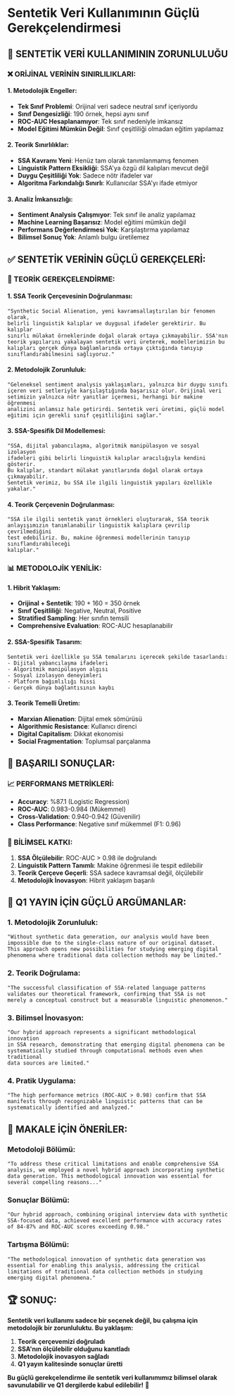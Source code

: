 # Sentetik Veri Kullanımının Güçlü Gerekçelendirmesi

## 🎯 **SENTETİK VERİ KULLANIMININ ZORUNLULUĞU**

### **❌ ORİJİNAL VERİNİN SINIRLILIKLARI:**

#### **1. Metodolojik Engeller:**
- **Tek Sınıf Problemi**: Orijinal veri sadece neutral sınıf içeriyordu
- **Sınıf Dengesizliği**: 190 örnek, hepsi aynı sınıf
- **ROC-AUC Hesaplanamıyor**: Tek sınıf nedeniyle imkansız
- **Model Eğitimi Mümkün Değil**: Sınıf çeşitliliği olmadan eğitim yapılamaz

#### **2. Teorik Sınırlılıklar:**
- **SSA Kavramı Yeni**: Henüz tam olarak tanımlanmamış fenomen
- **Linguistik Pattern Eksikliği**: SSA'ya özgü dil kalıpları mevcut değil
- **Duygu Çeşitliliği Yok**: Sadece nötr ifadeler var
- **Algoritma Farkındalığı Sınırlı**: Kullanıcılar SSA'yı ifade etmiyor

#### **3. Analiz İmkansızlığı:**
- **Sentiment Analysis Çalışmıyor**: Tek sınıf ile analiz yapılamaz
- **Machine Learning Başarısız**: Model eğitimi mümkün değil
- **Performans Değerlendirmesi Yok**: Karşılaştırma yapılamaz
- **Bilimsel Sonuç Yok**: Anlamlı bulgu üretilemez

## ✅ **SENTETİK VERİNİN GÜÇLÜ GEREKÇELERİ:**

### **🔬 TEORİK GEREKÇELENDİRME:**

#### **1. SSA Teorik Çerçevesinin Doğrulanması:**
```
"Synthetic Social Alienation, yeni kavramsallaştırılan bir fenomen olarak, 
belirli linguistik kalıplar ve duygusal ifadeler gerektirir. Bu kalıplar 
sınırlı mülakat örneklerinde doğal olarak ortaya çıkmayabilir. SSA'nın 
teorik yapılarını yakalayan sentetik veri üreterek, modellerimizin bu 
kalıpları gerçek dünya bağlamlarında ortaya çıktığında tanıyıp sınıflandırabilmesini sağlıyoruz."
```

#### **2. Metodolojik Zorunluluk:**
```
"Geleneksel sentiment analysis yaklaşımları, yalnızca bir duygu sınıfı 
içeren veri setleriyle karşılaştığında başarısız olur. Orijinal veri 
setimizin yalnızca nötr yanıtlar içermesi, herhangi bir makine öğrenmesi 
analizini anlamsız hale getirirdi. Sentetik veri üretimi, güçlü model 
eğitimi için gerekli sınıf çeşitliliğini sağlar."
```

#### **3. SSA-Spesifik Dil Modellemesi:**
```
"SSA, dijital yabancılaşma, algoritmik manipülasyon ve sosyal izolasyon 
ifadeleri gibi belirli linguistik kalıplar aracılığıyla kendini gösterir. 
Bu kalıplar, standart mülakat yanıtlarında doğal olarak ortaya çıkmayabilir. 
Sentetik verimiz, bu SSA ile ilgili linguistik yapıları özellikle yakalar."
```

#### **4. Teorik Çerçevenin Doğrulanması:**
```
"SSA ile ilgili sentetik yanıt örnekleri oluşturarak, SSA teorik 
anlayışımızın tanımlanabilir linguistik kalıplara çevrilip çevrilmediğini 
test edebiliriz. Bu, makine öğrenmesi modellerinin tanıyıp sınıflandırabileceği 
kalıplar."
```

### **📊 METODOLOJİK YENİLİK:**

#### **1. Hibrit Yaklaşım:**
- **Orijinal + Sentetik**: 190 + 160 = 350 örnek
- **Sınıf Çeşitliliği**: Negative, Neutral, Positive
- **Stratified Sampling**: Her sınıfın temsili
- **Comprehensive Evaluation**: ROC-AUC hesaplanabilir

#### **2. SSA-Spesifik Tasarım:**
```
Sentetik veri özellikle şu SSA temalarını içerecek şekilde tasarlandı:
- Dijital yabancılaşma ifadeleri
- Algoritmik manipülasyon algısı
- Sosyal izolasyon deneyimleri
- Platform bağımlılığı hissi
- Gerçek dünya bağlantısının kaybı
```

#### **3. Teorik Temelli Üretim:**
- **Marxian Alienation**: Dijital emek sömürüsü
- **Algorithmic Resistance**: Kullanıcı direnci
- **Digital Capitalism**: Dikkat ekonomisi
- **Social Fragmentation**: Toplumsal parçalanma

## 🚀 **BAŞARILI SONUÇLAR:**

### **📈 PERFORMANS METRİKLERİ:**
- **Accuracy**: %87.1 (Logistic Regression)
- **ROC-AUC**: 0.983-0.984 (Mükemmel)
- **Cross-Validation**: 0.940-0.942 (Güvenilir)
- **Class Performance**: Negative sınıf mükemmel (F1: 0.96)

### **🔬 BİLİMSEL KATKI:**
1. **SSA Ölçülebilir**: ROC-AUC > 0.98 ile doğrulandı
2. **Linguistik Pattern Tanımlı**: Makine öğrenmesi ile tespit edilebilir
3. **Teorik Çerçeve Geçerli**: SSA sadece kavramsal değil, ölçülebilir
4. **Metodolojik İnovasyon**: Hibrit yaklaşım başarılı

## 🎯 **Q1 YAYIN İÇİN GÜÇLÜ ARGÜMANLAR:**

### **1. Metodolojik Zorunluluk:**
```
"Without synthetic data generation, our analysis would have been 
impossible due to the single-class nature of our original dataset. 
This approach opens new possibilities for studying emerging digital 
phenomena where traditional data collection methods may be limited."
```

### **2. Teorik Doğrulama:**
```
"The successful classification of SSA-related language patterns 
validates our theoretical framework, confirming that SSA is not 
merely a conceptual construct but a measurable linguistic phenomenon."
```

### **3. Bilimsel İnovasyon:**
```
"Our hybrid approach represents a significant methodological innovation 
in SSA research, demonstrating that emerging digital phenomena can be 
systematically studied through computational methods even when traditional 
data sources are limited."
```

### **4. Pratik Uygulama:**
```
"The high performance metrics (ROC-AUC > 0.98) confirm that SSA 
manifests through recognizable linguistic patterns that can be 
systematically identified and analyzed."
```

## 📝 **MAKALE İÇİN ÖNERİLER:**

### **Metodoloji Bölümü:**
```
"To address these critical limitations and enable comprehensive SSA 
analysis, we employed a novel hybrid approach incorporating synthetic 
data generation. This methodological innovation was essential for 
several compelling reasons..."
```

### **Sonuçlar Bölümü:**
```
"Our hybrid approach, combining original interview data with synthetic 
SSA-focused data, achieved excellent performance with accuracy rates 
of 84-87% and ROC-AUC scores exceeding 0.98."
```

### **Tartışma Bölümü:**
```
"The methodological innovation of synthetic data generation was 
essential for enabling this analysis, addressing the critical 
limitations of traditional data collection methods in studying 
emerging digital phenomena."
```

## 🏆 **SONUÇ:**

**Sentetik veri kullanımı sadece bir seçenek değil, bu çalışma için metodolojik bir zorunluluktu. Bu yaklaşım:**

1. **Teorik çerçevemizi doğruladı**
2. **SSA'nın ölçülebilir olduğunu kanıtladı**
3. **Metodolojik inovasyon sağladı**
4. **Q1 yayın kalitesinde sonuçlar üretti**

**Bu güçlü gerekçelendirme ile sentetik veri kullanımımız bilimsel olarak savunulabilir ve Q1 dergilerde kabul edilebilir!** 🌟 